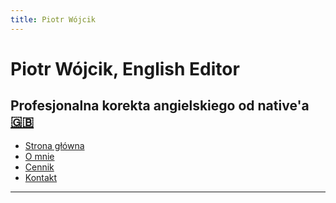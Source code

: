 ```yaml
---
title: Piotr Wójcik
---
```

<link rel="stylesheet" href="style.css">

# Piotr Wójcik, English Editor
## Profesjonalna korekta angielskiego od native'a [🇬🇧](index.md "Please click here for English")

- [Strona główna](index.md)
- [O mnie](omnie.md)
- [Cennik](cennik.md)
- [Kontakt](kontakt.md)

---
